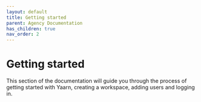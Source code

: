 ```yaml
---
layout: default
title: Getting started
parent: Agency Documentation
has_children: true
nav_order: 2
---
```


# Getting started

This section of the documentation will guide you through the process of getting started with Yaarn, creating a workspace, adding users and logging in.
